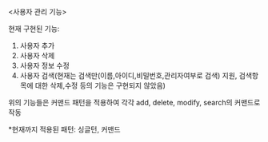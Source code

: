 <사용자 관리 기능>

현재 구현된 기능:
1. 사용자 추가
2. 사용자 삭제
3. 사용자 정보 수정
4. 사용자 검색(현재는 검색만(이름,아이디,비밀번호,관리자여부로 검색) 지원, 검색항목에 대한 삭제,수정 등의 기능은 구현되지 않았음)

위의 기능들은 커맨드 패턴을 적용하여 각각 add, delete, modify, search의 커맨드로 작동

*현재까지 적용된 패턴: 싱글턴, 커맨드
